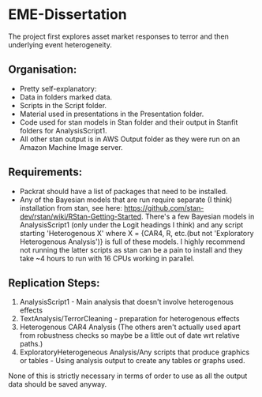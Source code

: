 # EME-Dissertation
The project first explores asset market responses to terror and then underlying event heterogeneity.

## Organisation:

- Pretty self-explanatory:
- Data in folders marked data.
- Scripts in the Script folder.
- Material used in presentations in the Presentation folder.
- Code used for stan models in Stan folder and their output in Stanfit folders for AnalysisScript1.
- All other stan output is in AWS Output folder as they were run on an Amazon Machine Image server.

## Requirements:

- Packrat should have a list of packages that need to be installed.
- Any of the Bayesian models that are run require separate (I think) installation from stan, see here: https://github.com/stan-dev/rstan/wiki/RStan-Getting-Started. There's a few Bayesian models in AnalysisScript1 (only under the Logit headings I think) and any script starting 'Heterogenous X' where X = {CAR4, R, etc.(but not 'Exploratory Heterogenous Analysis')} is full of these models. I highly recommend not running the latter scripts as stan can be a pain to install and they take ~4 hours to run with 16 CPUs working in parallel.

## Replication Steps:

1. AnalysisScript1 - Main analysis that doesn't involve heterogenous effects
2. TextAnalysis/TerrorCleaning - preparation for heterogenous effects
3. Heterogenous CAR4 Analysis (The others aren't actually used apart from robustness checks so maybe be a little out of date wrt relative paths.)
4. ExploratoryHeterogeneous Analysis/Any scripts that produce graphics or tables - Using analysis output to create any tables or graphs used.

None of this is strictly necessary in terms of order to use as all the output data should be saved anyway.